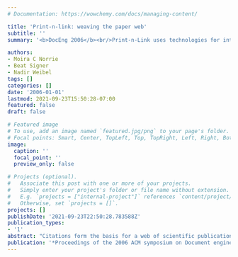 ```yaml
---
# Documentation: https://wowchemy.com/docs/managing-content/

title: 'Print-n-link: weaving the paper web'
subtitle: ''
summary: '<b>DocEng 2006</b><br/>Print-n-Link uses technologies for interactive paper to enhance the reading process by enabling users to access digital information and/or searches for cited documents from a printed version of a publication using a digital pen for interaction, enabling tactile paper pages to launch web-like navigation and layered electronic content.'

authors:
- Moira C Norrie
- Beat Signer
- Nadir Weibel
tags: []
categories: []
date: '2006-01-01'
lastmod: 2021-09-23T15:50:28-07:00
featured: false
draft: false

# Featured image
# To use, add an image named `featured.jpg/png` to your page's folder.
# Focal points: Smart, Center, TopLeft, Top, TopRight, Left, Right, BottomLeft, Bottom, BottomRight.
image:
  caption: ''
  focal_point: ''
  preview_only: false

# Projects (optional).
#   Associate this post with one or more of your projects.
#   Simply enter your project's folder or file name without extension.
#   E.g. `projects = ["internal-project"]` references `content/project/deep-learning/index.md`.
#   Otherwise, set `projects = []`.
projects: []
publishDate: '2021-09-23T22:50:28.783588Z'
publication_types:
- '1'
abstract: "Citations form the basis for a web of scientific publications. Search engines, embedded hyperlinks and digital libraries all simplify the task of finding publications of interest on the web and navigating to cited publications or web sites. However the actual reading of publications often takes place on paper and frequently on the move. We present a system Print-n-Link that uses technologies for interactive paper to enhance the reading process by enabling users to access digital information and/or searches for cited documents from a printed version of a publication using a digital pen for interaction. A special virtual printer driver automatically generates links from paper to digital services during the printing process based on an analysis of PDF documents. Depending on the user setting and interaction gesture, the system may retrieve metadata about the citation and inform the user through an audio channel or directly display the cited document on the user's screen."
publication: '*Proceedings of the 2006 ACM symposium on Document engineering*'
---
```

